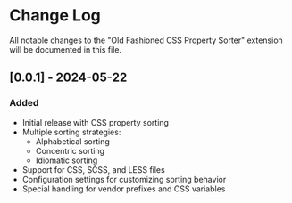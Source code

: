 # Change Log

All notable changes to the "Old Fashioned CSS Property Sorter" extension will be documented in this file.

## [0.0.1] - 2024-05-22

### Added
- Initial release with CSS property sorting
- Multiple sorting strategies:
  - Alphabetical sorting
  - Concentric sorting
  - Idiomatic sorting
- Support for CSS, SCSS, and LESS files
- Configuration settings for customizing sorting behavior
- Special handling for vendor prefixes and CSS variables
